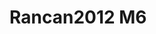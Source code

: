 # Rancan2012 M6
<a name="material" />
<script type="application/ld+json">

  {
    "@context": "https://schema.org/",
    "@type": "ChemicalSubstance",
    "http://purl.org/dc/terms/conformsTo":
      {
        "@type": "CreativeWork",
        "@id": "https://bioschemas.org/profiles/ChemicalSubstance/0.4-RELEASE/"
      },
    "@id": "https://egonw.github.io/nanowiki/nanowiki208.html#material",
    "name": "Rancan2012 M6",
    "sameAs: "http://127.0.0.1/mediawiki/index.php/Special:URIResolver/Rancan2012_M6"
  }
</script>

